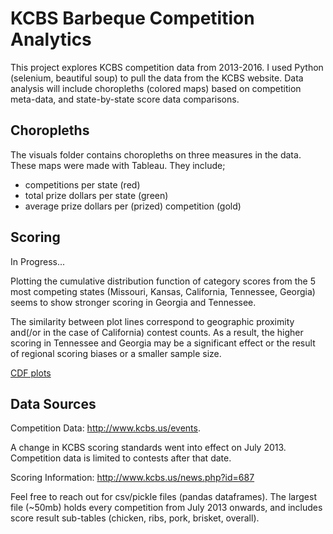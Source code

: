 # KCBS Barbeque Competition Analytics

This project explores KCBS competition data from 2013-2016. I used Python (selenium, beautiful soup) to pull the data from the KCBS website. Data analysis will include choropleths (colored maps) based on competition meta-data, and state-by-state score data comparisons.

## Choropleths

The visuals folder contains choropleths on three measures in the data. These maps were made with Tableau. They include;

* competitions per state (red)
* total prize dollars per state (green)
* average prize dollars per (prized) competition (gold)

## Scoring

In Progress...

Plotting the cumulative distribution function of category scores from the 5 most competing states (Missouri, Kansas, California, Tennessee, Georgia) seems to show stronger scoring in Georgia and Tennessee. 

The similarity between plot lines correspond to geographic proximity and(/or in the case of California) contest counts. As a result, the higher scoring in Tennessee and Georgia may be a significant effect or the result of regional scoring biases or a smaller sample size.

[CDF plots](visuals/cdf_scores.png)

## Data Sources

Competition Data: http://www.kcbs.us/events.

A change in KCBS scoring standards went into effect on July 2013. Competition data is limited to contests after that date.

Scoring Information: http://www.kcbs.us/news.php?id=687

Feel free to reach out for csv/pickle files (pandas dataframes). The largest file (~50mb) holds every competition from July 2013 onwards, and includes score result sub-tables (chicken, ribs, pork, brisket, overall).
